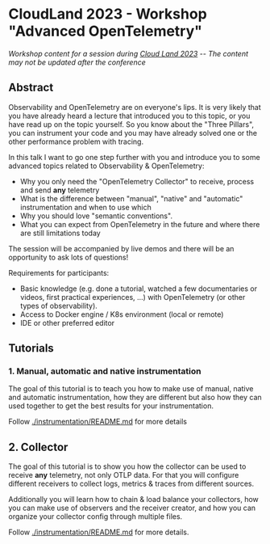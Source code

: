 # CloudLand 2023 - Workshop "Advanced OpenTelemetry"

_Workshop content for a session during [Cloud Land 2023](https://www.cloudland.org/en/home/) -- The content may not be updated after the conference_

## Abstract

Observability and OpenTelemetry are on everyone's lips. It is very likely that you have already heard a lecture that introduced you to this topic, or you have read up on the topic yourself. So you know about the "Three Pillars", you can instrument your code and you may have already solved one or the other performance problem with tracing.

In this talk I want to go one step further with you and introduce you to some advanced topics related to Observability & OpenTelemetry:

- Why you only need the "OpenTelemetry Collector" to receive, process and send **any** telemetry
- What is the difference between "manual", "native" and "automatic" instrumentation and when to use which
- Why you should love "semantic conventions".
- What you can expect from OpenTelemetry in the future and where there are still limitations today

The session will be accompanied by live demos and there will be an opportunity to ask lots of questions!

Requirements for participants:

- Basic knowledge (e.g. done a tutorial, watched a few documentaries or videos, first practical experiences, ...) with OpenTelemetry (or other types of observability).
- Access to Docker engine / K8s environment (local or remote)
- IDE or other preferred editor

## Tutorials

### 1. Manual, automatic and native instrumentation

The goal of this tutorial is to teach you how to make use of manual, native and
automatic instrumentation, how they are different but also how they can used
together to get the best results for your instrumentation.

Follow [./instrumentation/README.md](./instrumentation/README.md) for more details

## 2. Collector

The goal of this tutorial is to show you how the collector can be used to receive
**any** telemetry, not only OTLP data. For that you will configure different receivers
to collect logs, metrics & traces from different sources.

Additionally you will learn how to chain & load balance your collectors, how you can
make use of observers and the receiver creator, and how you can organize your collector
config through multiple files.

Follow [./instrumentation/README.md](./collector/README.md) for more details.
